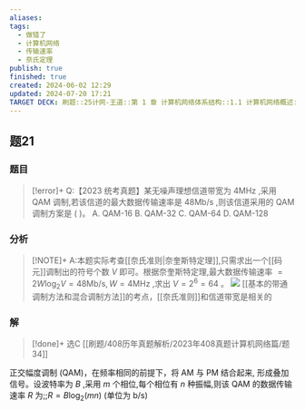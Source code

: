 ```yaml
---
aliases: 
tags:
  - 做错了
  - 计算机网络
  - 传输速率
  - 奈氏定理
publish: true
finished: true
created: 2024-06-02 12:29
updated: 2024-07-20 17:21
TARGET DECK: 刷题::25计网-王道::第 1 章 计算机网络体系结构::1.1 计算机网络概述::题21
---
```

## 题21
### 题目
> [!error]+
> Q:【2023 统考真题】某无噪声理想信道带宽为 $4\mathrm{{MHz}}$ ,采用 QAM 调制,若该信道的最大数据传输速率是 ${48}\mathrm{{Mb}}/\mathrm{s}$ ,则该信道采用的 QAM 调制方案是 ( )。
> A. QAM-16 B. QAM-32 C. QAM-64 D. QAM-128
### 分析
> [!NOTE]+
> A:本题实际考查[[奈氏准则|奈奎斯特定理]],只需求出一个[[码元]]调制出的符号个数 $V$ 即可。根据奈奎斯特定理,最大数据传输速率 $= {2W}{\log }_{2}V = {48}\mathrm{{Mb}}/\mathrm{s},W = 4\mathrm{{MHz}}$ ,求出 $V = {2}^{6} = {64}$ 。
> ![](https://img.hwenyi.live/202407201723188.webp)
> [[基本的带通调制方法和混合调制方法]]的考点，[[奈氏准则]]和信道带宽是相关的
### 解
> [!done]+
> 选C
> [[刷题/408历年真题解析/2023年408真题计算机网络篇/题34]]
<!--ID: 1721475395234-->

正交幅度调制 (QAM)，在频率相同的前提下，将 AM 与 PM 结合起来, 形成叠加信号。设波特率为 $B$ ,采用 $m$ 个相位,每个相位有 $n$ 种振幅,则该 QAM 的数据传输速率 $R$ 为;;$R = B\log_{2}(mn)$ (单位为 b/s)